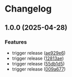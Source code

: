 # Changelog

## 1.0.0 (2025-04-28)


### Features

* trigger release ([ae929e6](https://github.com/joshrotenberg/italian-anki/commit/ae929e617f4c06e5400a29fb4120e226e3b79393))
* trigger release ([12813ae](https://github.com/joshrotenberg/italian-anki/commit/12813aebebdcd0983c8213d571e6b5f6480a30bb))
* trigger release ([55db1d5](https://github.com/joshrotenberg/italian-anki/commit/55db1d59eec240629361abe47c87c3f24e2cd2fd))
* trigger release ([009a677](https://github.com/joshrotenberg/italian-anki/commit/009a67786a2fe952857d8e7d7bc9355806a8fe50))
